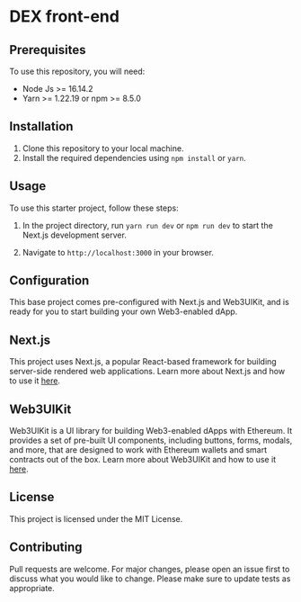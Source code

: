 # **DEX front-end**

## **Prerequisites**

To use this repository, you will need:

-   Node Js >= 16.14.2
-   Yarn >= 1.22.19 or npm >= 8.5.0

## **Installation**

1. Clone this repository to your local machine.
2. Install the required dependencies using `npm install` or `yarn`.

## **Usage**

To use this starter project, follow these steps:

1. In the project directory, run `yarn run dev` or `npm run dev` to start the Next.js development server.

2. Navigate to `http://localhost:3000` in your browser.

## **Configuration**

This base project comes pre-configured with Next.js and Web3UIKit, and is ready for you to start building your own Web3-enabled dApp.

## **Next.js**

This project uses Next.js, a popular React-based framework for building server-side rendered web applications. Learn more about Next.js and how to use it [here](https://nextjs.org/learn).

## **Web3UIKit**

Web3UIKit is a UI library for building Web3-enabled dApps with Ethereum. It provides a set of pre-built UI components, including buttons, forms, modals, and more, that are designed to work with Ethereum wallets and smart contracts out of the box. Learn more about Web3UIKit and how to use it [here](https://github.com/uikit/web3).

## **License**

This project is licensed under the MIT License.

## **Contributing**

Pull requests are welcome. For major changes, please open an issue first to discuss what you would like to change. Please make sure to update tests as appropriate.

